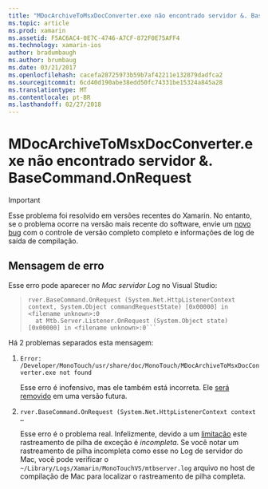 ```yaml
---
title: "MDocArchiveToMsxDocConverter.exe não encontrado servidor &. BaseCommand.OnRequest"
ms.topic: article
ms.prod: xamarin
ms.assetid: F5AC6AC4-0E7C-4746-A7CF-872F0E75AFF4
ms.technology: xamarin-ios
author: bradumbaugh
ms.author: brumbaug
ms.date: 03/21/2017
ms.openlocfilehash: cacefa28725973b59b7af42211e132879dadfca2
ms.sourcegitcommit: 6cd40d190abe38edd50fc74331be15324a845a28
ms.translationtype: MT
ms.contentlocale: pt-BR
ms.lasthandoff: 02/27/2018
---
```

# <a name="mdocarchivetomsxdocconverterexe-not-found-rverbasecommandonrequest"></a>MDocArchiveToMsxDocConverter.exe não encontrado servidor &. BaseCommand.OnRequest

> [!IMPORTANT]
> Esse problema foi resolvido em versões recentes do Xamarin. No entanto, se o problema ocorre na versão mais recente do software, envie um [novo bug](~/cross-platform/troubleshooting/questions/howto-file-bug.md) com o controle de versão completo completo e informações de log de saída de compilação.


## <a name="error-message"></a>Mensagem de erro

Esse erro pode aparecer no *Mac servidor Log* no Visual Studio:

> ```Error: /Developer/MonoTouch/usr/share/doc/MonoTouch/MDocArchiveToMsxDocConverter.exe not found
> rver.BaseCommand.OnRequest (System.Net.HttpListenerContext context, System.Object commandRequestState) [0x00000] in <filename unknown>:0
>   at Mtb.Server.Listener.OnRequest (System.Object state) [0x00000] in <filename unknown>:0```

Há 2 problemas separados esta mensagem:

1.  `Error: /Developer/MonoTouch/usr/share/doc/MonoTouch/MDocArchiveToMsxDocConverter.exe not found`

    Esse erro é inofensivo, mas ele também está incorreta. Ele [será removido](https://bugzilla.xamarin.com/show_bug.cgi?id=21667) em uma versão futura.

2.  `rver.BaseCommand.OnRequest (System.Net.HttpListenerContext context …`

    Esse erro é o problema real. Infelizmente, devido a um [limitação](https://bugzilla.xamarin.com/show_bug.cgi?id=22080) este rastreamento de pilha de exceção é *incompleta*. Se você notar um rastreamento de pilha incompleta como esse no Log de servidor do Mac, você pode verificar o `~/Library/Logs/Xamarin/MonoTouchVS/mtbserver.log` arquivo no host de compilação de Mac para localizar o rastreamento de pilha completa.
